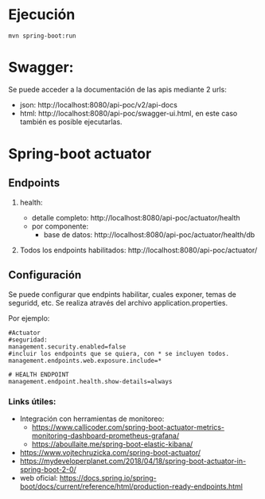 # Ejecución
   
   ```
   mvn spring-boot:run
   ```
# Swagger:
Se puede acceder a la documentación de las apis mediante 2 urls:

* json: http://localhost:8080/api-poc/v2/api-docs
* html: http://localhost:8080/api-poc/swagger-ui.html, en este caso también es posible ejecutarlas.

# Spring-boot actuator
## Endpoints
1. health: 
   * detalle completo: http://localhost:8080/api-poc/actuator/health
   * por componente:
      * base de datos: http://localhost:8080/api-poc/actuator/health/db

2. Todos los endpoints habilitados: http://localhost:8080/api-poc/actuator/

## Configuración
Se puede configurar que endpints habilitar, cuales exponer, temas de seguridd, etc. 
Se realiza através del archivo application.properties.

Por ejemplo:
 ```
#Actuator
#seguridad:
management.security.enabled=false 
#incluir los endpoints que se quiera, con * se incluyen todos.
management.endpoints.web.exposure.include=*

# HEALTH ENDPOINT
management.endpoint.health.show-details=always
 ```
### Links útiles:
* Integración con herramientas de monitoreo:
   *  https://www.callicoder.com/spring-boot-actuator-metrics-monitoring-dashboard-prometheus-grafana/ 
   * https://aboullaite.me/spring-boot-elastic-kibana/   
* https://www.vojtechruzicka.com/spring-boot-actuator/
* https://mydeveloperplanet.com/2018/04/18/spring-boot-actuator-in-spring-boot-2-0/
* web oficial: https://docs.spring.io/spring-boot/docs/current/reference/html/production-ready-endpoints.html

